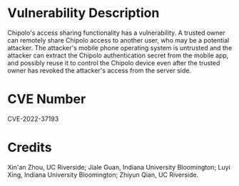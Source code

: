 # Vulnerability Description

Chipolo's access sharing functionality has a vulnerability. A trusted owner can remotely share Chipolo access to another user, who may be a potential attacker. The attacker's mobile phone operating system is untrusted and the attacker can extract the Chipolo authentication secret from the mobile app, and possibly reuse it to control the Chipolo device even after the trusted owner has revoked the attacker's access from the server side.

# CVE Number
CVE-2022-37193

# Credits
Xin'an Zhou, UC Riverside; Jiale Guan, Indiana University Bloomington; Luyi Xing, Indiana University Bloomington; Zhiyun Qian, UC Riverside.
